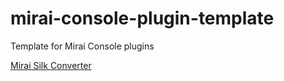 # mirai-console-plugin-template
Template for Mirai Console plugins

[Mirai Silk Converter](https://github.com/project-mirai/mirai-silk-converter)
